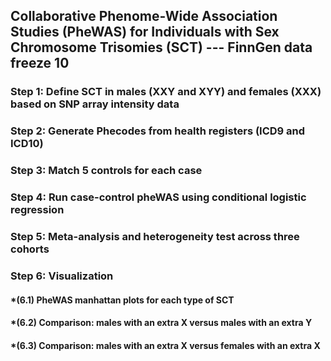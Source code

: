## Collaborative Phenome-Wide Association Studies (PheWAS) for Individuals with Sex Chromosome Trisomies (SCT) --- FinnGen data freeze 10

### Step 1: Define SCT in males (XXY and XYY) and females (XXX) based on SNP array intensity data


### Step 2: Generate Phecodes from health registers (ICD9 and ICD10)


### Step 3: Match 5 controls for each case


### Step 4: Run case-control pheWAS using conditional logistic regression


### Step 5: Meta-analysis and heterogeneity test across three cohorts


### Step 6: Visualization
#### *(6.1) PheWAS manhattan plots for each type of SCT
#### *(6.2) Comparison: males with an extra X versus males with an extra Y 
#### *(6.3) Comparison: males with an extra X versus females with an extra X 


